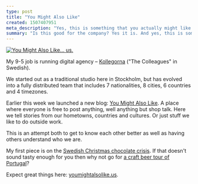 ```yaml
---
type: post
title: "You Might Also Like"
created: 1507407951
meta_description: "Yes, this is something that you actually might like."
summary: "Is this good for the company? Yes it is. And yes, this is something that you actually might like. "
---
```


[![You Might Also Like… us.](/media/images/posts/2017/you-might-also-like.gif)](https://youmightalsolike.us)

My 9-5 job is running digital agency – [Kollegorna](https://www.kollegorna.se/en) ("The Colleagues" in Swedish). 

We started out as a traditional studio here in Stockholm, but has evolved into a fully distributed team that includes 7 nationalities, 8 cities, 6 countries and 4 timezones. 

Earlier this week we launched a new blog: [You Might Also Like](https://youmightalsolike.us/you-might-also-like-us-5729a8fd0ee4). A place where everyone is free to post anything, well anything but shop talk. Here we tell stories from our hometowns, countries and cultures. Or just stuff we like to do outside work.

This is an attempt both to get to know each other better as well as having others understand who we are.

My first piece is on the [Swedish Christmas chocolate crisis](https://youmightalsolike.us/is-this-the-end-of-the-swedish-christmas-chocolate-crisis-3c6ec91998ee). If that doesn't sound tasty enough for you then why not go for [a craft beer tour of Portugal](https://youmightalsolike.us/a-craft-beer-tour-of-portugal-ad5b0007ad97)?

Expect great things here: [youmightalsolike.us](https://youmightalsolike.us).



